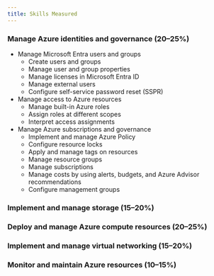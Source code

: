 ```yaml
---
title: Skills Measured
---
```


### Manage Azure identities and governance (20–25%)
-  Manage Microsoft Entra users and groups
	- Create users and groups
	- Manage user and group properties
	- Manage licenses in Microsoft Entra ID
	- Manage external users
	- Configure self-service password reset (SSPR)		
- Manage access to Azure resources
	- Manage built-in Azure roles
	- Assign roles at different scopes
	- Interpret access assignments		
- Manage Azure subscriptions and governance
	- Implement and manage Azure Policy
	- Configure resource locks
	- Apply and manage tags on resources
	- Manage resource groups
	- Manage subscriptions
	- Manage costs by using alerts, budgets, and Azure Advisor recommendations
	- Configure management groups
### Implement and manage storage (15–20%)
### Deploy and manage Azure compute resources (20–25%)
### Implement and manage virtual networking (15–20%)
### Monitor and maintain Azure resources (10–15%)

